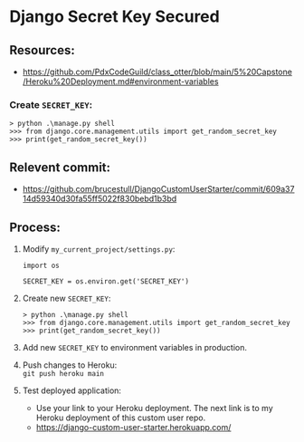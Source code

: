 # Django Secret Key Secured

## Resources:

* https://github.com/PdxCodeGuild/class_otter/blob/main/5%20Capstone/Heroku%20Deployment.md#environment-variables

### Create `SECRET_KEY`:  
```
> python .\manage.py shell
>>> from django.core.management.utils import get_random_secret_key
>>> print(get_random_secret_key())
```

## Relevent commit:
* https://github.com/brucestull/DjangoCustomUserStarter/commit/609a3714d59340d30fa55ff5022f830bebd1b3bd

## Process:

1. Modify `my_current_project/settings.py`:  
    ```
    import os

    SECRET_KEY = os.environ.get('SECRET_KEY')
    ```

1. Create new `SECRET_KEY`:  
    ```
    > python .\manage.py shell
    >>> from django.core.management.utils import get_random_secret_key
    >>> print(get_random_secret_key())
    ```

1. Add new `SECRET_KEY` to environment variables in production.

1. Push changes to Heroku:  
`git push heroku main`

1. Test deployed application:  
    * Use your link to your Heroku deployment. The next link is to my Heroku deployment of this custom user repo.
    * https://django-custom-user-starter.herokuapp.com/
